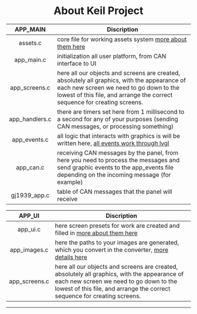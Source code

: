 # <center>About Keil Project


|<center>APP_MAIN |<center>Discription |
|--------|----------------------------------------------------------------------------|
|<center>assets.c |core file for working assets system [more about them here](/assets/) |
|<center>app_main.c |initialization all user platform, from CAN interface to UI   |
|<center>app_screens.c |here all our objects and screens are created, absolutely all graphics, with the appearance of each new screen we need to go down to the lowest of this file, and arrange the correct sequence for creating screens. |
|<center>app_handlers.c |there are timers set here from 1 millisecond to a second for any of your purposes (sending CAN messages, or processing something) |
|<center>app_events.c |all logic that interacts with graphics is will be written here, [all events work through lvgl](events_working) |
|<center>app_can.c |receiving CAN messages by the panel, from here you need to process the messages and send graphic events to the app_events file depending on the incoming message (for example)  |
|<center>gj1939_app.c |table of CAN messages that the panel will receive |




|<center>APP_UI |<center>Discription |
|--------|----------------------------------------------------------------------------|
|<center>app_ui.c |here screen presets for work are created and filled in [more about them here](/presets_working/) |
|<center>app_images.c |here the paths to your images are generated, which you convert in the converter, [more details here](/assets/) |
|<center>app_screens.c |here all our objects and screens are created, absolutely all graphics, with the appearance of each new screen we need to go down to the lowest of this file, and arrange the correct sequence for creating screens. |

---
